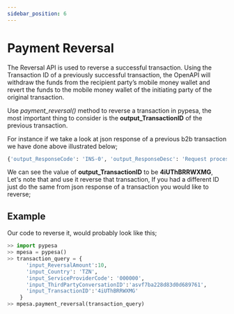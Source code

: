 ```yaml
---
sidebar_position: 6
---
```


# Payment Reversal

The Reversal API is used to reverse a successful transaction. Using the Transaction ID of a previously successful transaction,  the OpenAPI will withdraw the funds from the recipient party’s mobile money wallet and revert the funds to the mobile money wallet of the initiating party of the original transaction.

Use *payment_reversal()* method to reverse a transaction in pypesa, the most important thing to consider is the **output_TransactionID** of the previous transaction.

For instance if we take a look at json response of a previous b2b transaction we have done above illustrated below;

```python
{'output_ResponseCode': 'INS-0', 'output_ResponseDesc': 'Request processed successfully', 'output_TransactionID': '4iUThBRRWXMG', 'output_ConversationID': 'f3ca96e7cb7f473a847247d8b887b922', 'output_ThirdPartyConversationID': '8a89835c71f15e99396'}
```

 We can see the value of **output_TransactionID** to be **4iUThBRRWXMG**, Let's note that and use it reverse that transaction, If you had a different ID just do the same from json response of a transaction you would like to reverse;

## Example

 Our code to reverse it, would probably look like this;

```python
>> import pypesa
>> mpesa = pypesa()
>> transaction_query = {
      'input_ReversalAmount':10,
      'input_Country': 'TZN',
      'input_ServiceProviderCode': '000000',
      'input_ThirdPartyConversationID':'asvf7ba228d83d0d689761',
      'input_TransactionID':'4iUThBRRWXMG'
    }
>> mpesa.payment_reversal(transaction_query)

```
